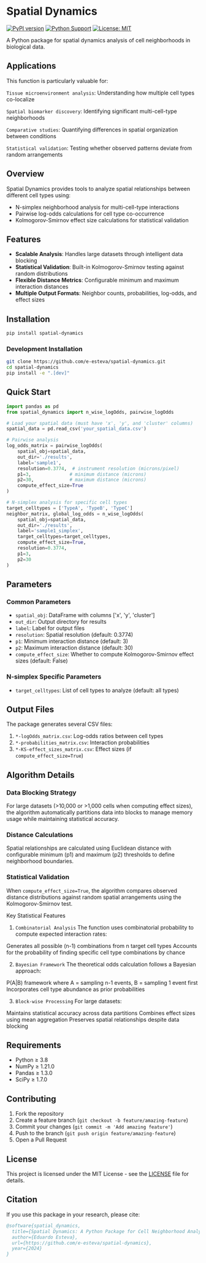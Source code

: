 # Spatial Dynamics
[![PyPI version](https://badge.fury.io/py/spatial-dynamics.svg)](https://badge.fury.io/py/spatial-dynamics)
[![Python Support](https://img.shields.io/pypi/pyversions/spatial-dynamics.svg)](https://pypi.org/project/spatial-dynamics/)
[![License: MIT](https://img.shields.io/badge/License-MIT-yellow.svg)](https://opensource.org/licenses/MIT)

A Python package for spatial dynamics analysis of cell neighborhoods in biological data.

## Applications
This function is particularly valuable for:

`Tissue microenvironment analysis`: Understanding how multiple cell types co-localize

`Spatial biomarker discovery`: Identifying significant multi-cell-type neighborhoods

`Comparative studies`: Quantifying differences in spatial organization between conditions

`Statistical validation`: Testing whether observed patterns deviate from random arrangements

## Overview

Spatial Dynamics provides tools to analyze spatial relationships between different cell types using:
- N-simplex neighborhood analysis for multi-cell-type interactions
- Pairwise log-odds calculations for cell type co-occurrence
- Kolmogorov-Smirnov effect size calculations for statistical validation

## Features

- **Scalable Analysis**: Handles large datasets through intelligent data blocking
- **Statistical Validation**: Built-in Kolmogorov-Smirnov testing against random distributions
- **Flexible Distance Metrics**: Configurable minimum and maximum interaction distances
- **Multiple Output Formats**: Neighbor counts, probabilities, log-odds, and effect sizes

## Installation

```bash
pip install spatial-dynamics
```

### Development Installation

```bash
git clone https://github.com/e-esteva/spatial-dynamics.git
cd spatial-dynamics
pip install -e ".[dev]"
```

## Quick Start

```python
import pandas as pd
from spatial_dynamics import n_wise_logOdds, pairwise_logOdds

# Load your spatial data (must have 'x', 'y', and 'cluster' columns)
spatial_data = pd.read_csv('your_spatial_data.csv')

# Pairwise analysis
log_odds_matrix = pairwise_logOdds(
    spatial_obj=spatial_data,
    out_dir='./results',
    label='sample1',
    resolution=0.3774,  # instrument resolution (microns/pixel)
    p1=3,              # minimum distance (microns)
    p2=30,             # maximum distance (microns)
    compute_effect_size=True
)

# N-simplex analysis for specific cell types
target_celltypes = ['TypeA', 'TypeB', 'TypeC']
neighbor_matrix, global_log_odds = n_wise_logOdds(
    spatial_obj=spatial_data,
    out_dir='./results',
    label='sample1_simplex',
    target_celltypes=target_celltypes,
    compute_effect_size=True,
    resolution=0.3774,
    p1=3,
    p2=30
)
```

## Parameters

### Common Parameters

- `spatial_obj`: DataFrame with columns ['x', 'y', 'cluster']
- `out_dir`: Output directory for results
- `label`: Label for output files
- `resolution`: Spatial resolution (default: 0.3774)
- `p1`: Minimum interaction distance (default: 3)
- `p2`: Maximum interaction distance (default: 30)
- `compute_effect_size`: Whether to compute Kolmogorov-Smirnov effect sizes (default: False)

### N-simplex Specific Parameters

- `target_celltypes`: List of cell types to analyze (default: all types)

## Output Files

The package generates several CSV files:

1. `*-logOdds_matrix.csv`: Log-odds ratios between cell types
2. `*-probabilities_matrix.csv`: Interaction probabilities
3. `*-KS-effect_sizes_matrix.csv`: Effect sizes (if `compute_effect_size=True`)

## Algorithm Details

### Data Blocking Strategy

For large datasets (>10,000 or >1,000 cells when computing effect sizes), the algorithm automatically partitions data into blocks to manage memory usage while maintaining statistical accuracy.

### Distance Calculations

Spatial relationships are calculated using Euclidean distance with configurable minimum (p1) and maximum (p2) thresholds to define neighborhood boundaries.

### Statistical Validation

When `compute_effect_size=True`, the algorithm compares observed distance distributions against random spatial arrangements using the Kolmogorov-Smirnov test.

Key Statistical Features
1. `Combinatorial Analysis`
The function uses combinatorial probability to compute expected interaction rates:

Generates all possible (n-1) combinations from n target cell types
Accounts for the probability of finding specific cell type combinations by chance

2. `Bayesian Framework`
The theoretical odds calculation follows a Bayesian approach:

P(A|B) framework where A = sampling n-1 events, B = sampling 1 event first
Incorporates cell type abundance as prior probabilities

3. `Block-wise Processing`
For large datasets:

Maintains statistical accuracy across data partitions
Combines effect sizes using mean aggregation
Preserves spatial relationships despite data blocking

## Requirements

- Python ≥ 3.8
- NumPy ≥ 1.21.0
- Pandas ≥ 1.3.0
- SciPy ≥ 1.7.0

## Contributing

1. Fork the repository
2. Create a feature branch (`git checkout -b feature/amazing-feature`)
3. Commit your changes (`git commit -m 'Add amazing feature'`)
4. Push to the branch (`git push origin feature/amazing-feature`)
5. Open a Pull Request

## License

This project is licensed under the MIT License - see the [LICENSE](LICENSE) file for details.

## Citation

If you use this package in your research, please cite:

```bibtex
@software{spatial_dynamics,
  title={Spatial Dynamics: A Python Package for Cell Neighborhood Analysis},
  author={Eduardo Esteva},
  url={https://github.com/e-esteva/spatial-dynamics},
  year={2024}
}
```
